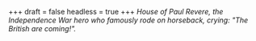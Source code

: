 
+++
draft = false
headless = true
+++
_House of Paul Revere, the Independence War hero who famously rode on horseback, crying: "The British are coming!"._
